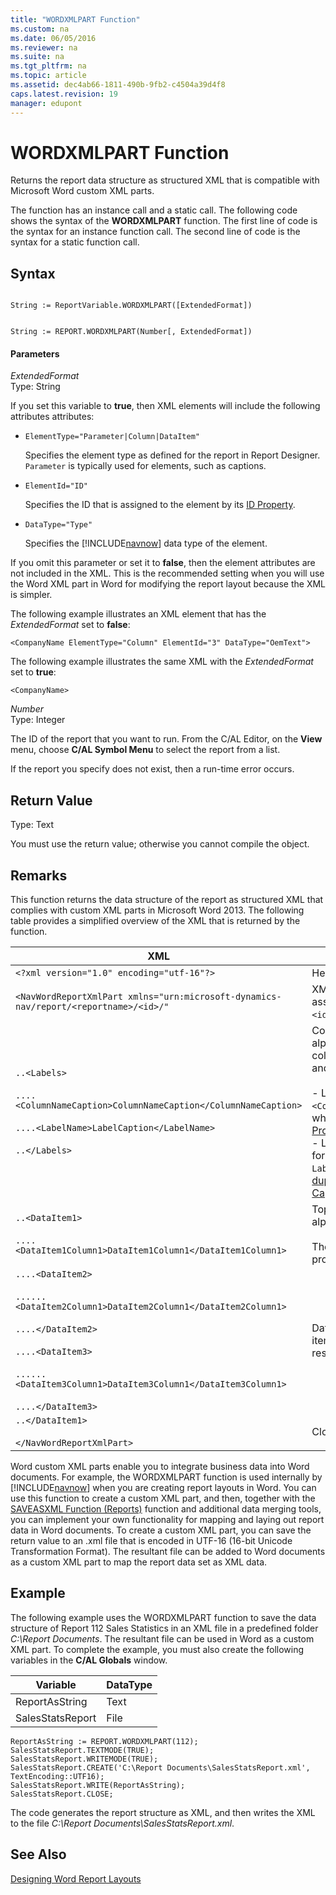 ```yaml
---
title: "WORDXMLPART Function"
ms.custom: na
ms.date: 06/05/2016
ms.reviewer: na
ms.suite: na
ms.tgt_pltfrm: na
ms.topic: article
ms.assetid: dec4ab66-1811-490b-9fb2-c4504a39d4f8
caps.latest.revision: 19
manager: edupont
---
```

# WORDXMLPART Function
Returns the report data structure as structured XML that is compatible with Microsoft Word custom XML parts.  
  
 The function has an instance call and a static call. The following code shows the syntax of the **WORDXMLPART** function. The first line of code is the syntax for an instance function call. The second line of code is the syntax for a static function call.  
  
## Syntax  
  
```  
  
String := ReportVariable.WORDXMLPART([ExtendedFormat])  
```  
  
```  
  
String := REPORT.WORDXMLPART(Number[, ExtendedFormat])  
```  
  
#### Parameters  
 *ExtendedFormat*  
 Type: String  
  
 If you set this variable to **true**, then XML elements will include the following attributes attributes:  
  
-   `ElementType="Parameter|Column|DataItem"`  
  
     Specifies the element type as defined for the report in Report Designer. `Parameter` is typically used for elements, such as captions.  
  
-   `ElementId="ID"`  
  
     Specifies the ID that is assigned to the element by its [ID Property](../dynamics-nav/ID-Property.md).  
  
-   `DataType="Type"`  
  
     Specifies the [!INCLUDE[navnow](../dynamics-nav/includes/navnow_md.md)] data type of the element.  
  
 If you omit this parameter or set it to **false**, then the element attributes are not included in the XML. This is the recommended setting when you will use the Word XML part in Word for modifying the report layout because the XML is simpler.  
  
 The following example illustrates an XML element that has the *ExtendedFormat* set to **false**:  
  
 `<CompanyName ElementType="Column" ElementId="3" DataType="OemText">`  
  
 The following example illustrates the same XML with the *ExtendedFormat* set to **true**:  
  
 `<CompanyName>`  
  
 *Number*  
 Type: Integer  
  
 The ID of the report that you want to run. From the C\/AL Editor, on the **View** menu, choose **C\/AL Symbol Menu** to select the report from a list.  
  
 If the report you specify does not exist, then a run\-time error occurs.  
  
## Return Value  
 Type: Text  
  
 You must use the return value; otherwise you cannot compile the object.  
  
## Remarks  
 This function returns the data structure of the report as structured XML that complies with custom XML parts in Microsoft Word 2013. The following table provides a simplified overview of the XML that is returned by the function.  
  
|XML|Description|  
|---------|-----------------|  
|`<?xml version="1.0" encoding="utf-16"?>`|Header|  
|`<NavWordReportXmlPart xmlns="urn:microsoft-dynamics-nav/report/<reportname>/<id>/"`|XML namespace specification. `<reportname>` is the name assigned to the report object in [!INCLUDE[nav_dev_long](../dynamics-nav/includes/nav_dev_long_md.md)]. `<id>` is the ID that is assigned to the report.|  
|`..<Labels>`<br /><br /> `....<ColumnNameCaption>ColumnNameCaption</ColumnNameCaption>`<br /><br /> `....<LabelName>LabelCaption</LabelName>`<br /><br /> `..</Labels>`|Contains all the labels for the report. Labels are listed in alphabetical. The element includes labels that are related to columns that have the [IncludeCaption Property](../dynamics-nav/IncludeCaption-Property.md) set to **Yes** and labels that are defined in Report Label Designer.<br /><br /> -   Label elements that are related to columns have the format `<ColumnNameCaption>ColumnNameCaption</ColumnNameCaption>`, where `ColumnName` is determined by the column's [Name Property\-duplicate](../dynamics-nav/Name-Property-duplicate.md).<br />-   Label elements from Report Label Designer have the format `<LabelName>LabelCaption</LableName`, where `LabelName` is determined by the label's [Name Property\-duplicate](../dynamics-nav/Name-Property-duplicate.md) and `LabelCaption` is determined by the label's [Caption Property\-duplicate](../dynamics-nav/Caption-Property-duplicate.md).|  
|`..<DataItem1>`<br /><br /> `....<DataItem1Column1>DataItem1Column1</DataItem1Column1>`|Top\-level data item and columns. Columns are listed in alphabetical order.<br /><br /> The element names and values are determined by the Name property of the data item or column.|  
|`....<DataItem2>`<br /><br /> `......<DataItem2Column1>DataItem2Column1</DataItem2Column1>`<br /><br /> `....</DataItem2>`<br /><br /> `....<DataItem3>`<br /><br /> `......<DataItem3Column1>DataItem3Column1</DataItem3Column1>`<br /><br /> `....</DataItem3>`|Data items and columns that are nested in the top\-level data item. Columns are listed in alphabetical order under the respective data item.|  
|`..</DataItem1>`<br /><br /> `</NavWordReportXmlPart>`|Closing elements.|  
  
 Word custom XML parts enable you to integrate business data into Word documents. For example, the WORDXMLPART function is used internally by [!INCLUDE[navnow](../dynamics-nav/includes/navnow_md.md)] when you are creating report layouts in Word. You can use this function to create a custom XML part, and then, together with the [SAVEASXML Function \(Reports\)](../dynamics-nav/SAVEASXML-Function--Reports-.md) function and additional data merging tools, you can implement your own functionality for mapping and laying out report data in Word documents. To create a custom XML part, you can save the return value to an .xml file that is encoded in UTF\-16 \(16\-bit Unicode Transformation Format\). The resultant file can be added to Word documents as a custom XML part to map the report data set as XML data.  
  
## Example  
 The following example uses the WORDXMLPART function to save the data structure of Report 112 Sales Statistics in an XML file in a predefined folder *C:\\Report Documents*. The resultant file can be used in Word as a custom XML part. To complete the example, you must also create the following variables in the **C\/AL Globals** window.  
  
|Variable|DataType|  
|--------------|--------------|  
|ReportAsString|Text|  
|SalesStatsReport|File|  
  
```  
ReportAsString := REPORT.WORDXMLPART(112);  
SalesStatsReport.TEXTMODE(TRUE);  
SalesStatsReport.WRITEMODE(TRUE);  
SalesStatsReport.CREATE('C:\Report Documents\SalesStatsReport.xml', TextEncoding::UTF16);  
SalesStatsReport.WRITE(ReportAsString);  
SalesStatsReport.CLOSE;  
```  
  
 The code generates the report structure as XML, and then writes the XML to the file *C:\\Report Documents\\SalesStatsReport.xml*.  
  
## See Also  
 [Designing Word Report Layouts](../dynamics-nav/Designing-Word-Report-Layouts.md)